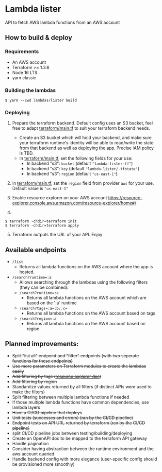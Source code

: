 # Lambda lister

API to fetch AWS lambda functions from an AWS account

## How to build & deploy

### Requirements

- An AWS account
- Terraform >= 1.3.6
- Node 16 LTS
- yarn classic

### Building the lambdas

```
$ yarn --cwd lambdas/lister build
```

### Deploying

1. Prepare the terraform backend. Default config uses an S3 bucket, feel free to adapt [terraform/main.tf](./terraform/main.tf) to suit your terraform backend needs.

   - Create an S3 bucket which will hold your backend, and make sure your terraform runtime's identity will be able to read/write the state from that backend as well as deploying the app. Precise IAM policy is TBD.
   - In [terraform/main.tf](./terraform/main.tf), set the following fields for your use:
     - In backend "s3": `bucket` (default `"lambda-lister-tf"`)
     - In backend "s3": `key` (default `"lambda-lister/.tfstate"`)
     - In backend "s3": `region` (default `"us-east-1"`)

2. In [terraform/main.tf](./terraform/main.tf), set the `region` field from provider `aws` for your use. Default value is `"us-east-1"`
3. Enable resource explorer on your AWS account https://resource-explorer.console.aws.amazon.com/resource-explorer/home#/
4.

```
$ terraform -chdir=terraform init
$ terraform -chdir=terraform apply
```

5. Terraform outputs the URL of your API. Enjoy

## Available endpoints

- `/list`
  - Returns all lambda functions on the AWS account where the app is hosted.
- `/search?runtime=:a`
  - Allows searching through the lambdas using the following filters (they can be combined):
  - `/search?runtime=:a`
    - Returns all lambda functions on the AWS account which are based on the ':a' runtime
  - `/search?tags=:a=:b;:c=`
    - Returns all lambda functions on the AWS account based on tags
  - `/search?region=:a`
    - Returns all lambda functions on the AWS account based on region

## Planned improvements:

- ~~Split "list all" endpoint and "filter" endpoints (with two seperate functions for these endpoints)~~
- ~~Use more parameters on Terraform modules to create the lambdas easily~~
- ~~Add filtering by tags ([resource explorer doc](https://docs.aws.amazon.com/AWSJavaScriptSDK/v3/latest/clients/client-resource-explorer-2/index.html))~~
- ~~Add filtering by region~~
- Standardize values returned by all filters (if distinct APIs were used to make the filters)
- Split filtering between multiple lambda functions if needed
- If those multiple lambda functions have common dependencies, use lambda layers
- ~~Have a CI/CD pipeline that deploys~~
- ~~Unit tests (successes and errors) (ran by the CI/CD pipeline)~~
- ~~Endpoint tests on API URL returned by terraform (ran by the CI/CD pipeline)~~
- split CI/CD pipeline jobs between testing/building/deploying
- Create an OpenAPI doc to be mapped to the terraform API gateway
- Handle pagination
- Consider having abstraction between the runtime environment and the aws account queried
- Handle backend config with more elegance (user-specific config should be provisioned more smoothly)
